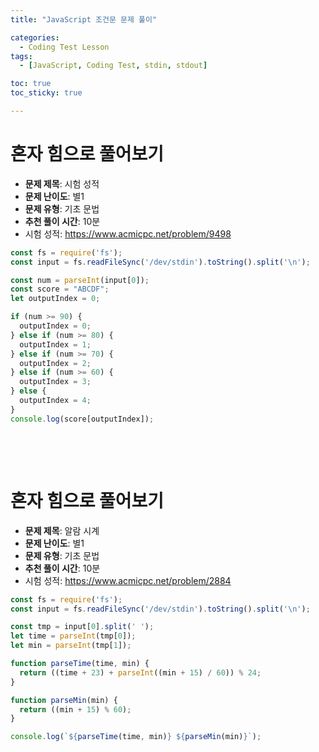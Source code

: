 ```yaml
---
title: "JavaScript 조건문 문제 풀이"

categories:
  - Coding Test Lesson
tags:
  - [JavaScript, Coding Test, stdin, stdout]

toc: true
toc_sticky: true

---
```


  

  

# 혼자 힘으로 풀어보기

- **문제 제목**: 시험 성적
- **문제 난이도**: 별1
- **문제 유형**: 기초 문법
- **추천 풀이 시간**: 10분
- 시험 성적: https://www.acmicpc.net/problem/9498

```javascript
const fs = require('fs');
const input = fs.readFileSync('/dev/stdin').toString().split('\n');

const num = parseInt(input[0]);
const score = "ABCDF";
let outputIndex = 0;

if (num >= 90) {
  outputIndex = 0;
} else if (num >= 80) {
  outputIndex = 1;
} else if (num >= 70) {
  outputIndex = 2;
} else if (num >= 60) {
  outputIndex = 3;
} else {
  outputIndex = 4;
}
console.log(score[outputIndex]);
```

​     

​    

# 혼자 힘으로 풀어보기

- **문제 제목**: 알람 시계
- **문제 난이도**: 별1
- **문제 유형**: 기초 문법
- **추천 풀이 시간**: 10분
- 시험 성적: https://www.acmicpc.net/problem/2884

```javascript
const fs = require('fs');
const input = fs.readFileSync('/dev/stdin').toString().split('\n');

const tmp = input[0].split(' ');
let time = parseInt(tmp[0]);
let min = parseInt(tmp[1]);

function parseTime(time, min) {
  return ((time + 23) + parseInt((min + 15) / 60)) % 24;
}

function parseMin(min) {
  return ((min + 15) % 60);
}

console.log(`${parseTime(time, min)} ${parseMin(min)}`);
```

